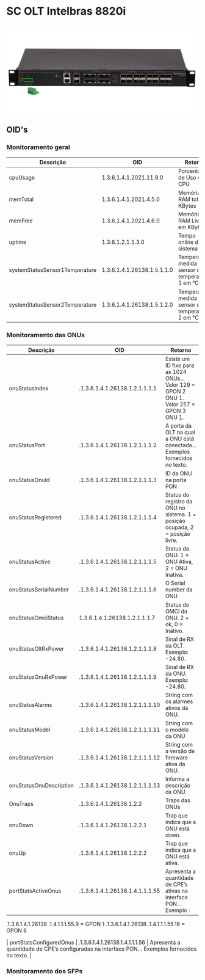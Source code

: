 # SC OLT Intelbras 8820i

![Alt text](image-1.png)

## OID's

### Monitoramento geral

| Descrição                         | OID                               | Retorno                              |
|-----------------------------------|-----------------------------------|--------------------------------------|
| cpuUsage                          | 1.3.6.1.4.1.2021.11.9.0           | Porcentagem de Uso do CPU            |
| memTotal                          | 1.3.6.1.4.1.2021.4.5.0            | Memória RAM total em KBytes          |
| memFree                           | 1.3.6.1.4.1.2021.4.6.0            | Memória RAM Livre em KBytes          |
| uptime                            | 1.3.6.1.2.1.1.3.0                 | Tempo online do sistema              |
| systemStatusSensor1Temperature    | 1.3.6.1.4.1.26138.1.5.1.1.0       | Temperatura medida do sensor de temperatura 1 em °C |
| systemStatusSensor2Temperature    | 1.3.6.1.4.1.26138.1.5.1.2.0       | Temperatura medida do sensor de temperatura 2 em °C |

### Monitoramento das ONUs

| Descrição                  | OID                                     | Retorno                                                                                                                             |
|----------------------------|-----------------------------------------|-------------------------------------------------------------------------------------------------------------------------------------|
| onuStatusIndex             | .1.3.6.1.4.1.26138.1.2.1.1.1.1          | Existe um ID fixo para as 1024 ONUs... Valor 129 = GPON 2 ONU 1. Valor 257 = GPON 3 ONU 1.                                          |
| onuStatusPort              | .1.3.6.1.4.1.26138.1.2.1.1.1.2          | A porta da OLT na qual a ONU está conectada... Exemplos fornecidos no texto.                                                       |
| onuStatusOnuId             | .1.3.6.1.4.1.26138.1.2.1.1.1.3          | ID da ONU na porta PON                                                                                                              |
| onuStatusRegistered        | .1.3.6.1.4.1.26138.1.2.1.1.1.4          | Status do registro da ONU no sistema. 1 = posição ocupada, 2 = posição livre.                                                       |
| onuStatusActive            | .1.3.6.1.4.1.26138.1.2.1.1.1.5          | Status da ONU. 1 = ONU Ativa, 2 = ONU Inativa.                                                                                      |
| onuStatusSerialNumber      | .1.3.6.1.4.1.26138.1.2.1.1.1.6          | O Serial number da ONU                                                                                                              |
| onuStatusOmciStatus        | 1.3.6.1.4.1.26138.1.2.1.1.1.7           | Status do OMCI da ONU. 2 = ok, 0 = Inativo.                                                                                         |
| onuStatusOltRxPower        | .1.3.6.1.4.1.26138.1.2.1.1.1.8          | Sinal de RX da OLT. Exemplo: -24.80.                                                                                                |
| onuStatusOnuRxPower        | .1.3.6.1.4.1.26138.1.2.1.1.1.9          | Sinal de RX da ONU. Exemplo: -24.80.                                                                                                |
| onuStatusAlarms            | .1.3.6.1.4.1.26138.1.2.1.1.1.10         | String com os alarmes ativos da ONU.                                                                                               |
| onuStatusModel             | .1.3.6.1.4.1.26138.1.2.1.1.1.11         | String com o modelo da ONU                                                                                                          |
| onuStatusVersion           | .1.3.6.1.4.1.26138.1.2.1.1.1.12         | String com a versão de firmware ativa da ONU.                                                                                      |
| onuStatusOnuDescription    | .1.3.6.1.4.1.26138.1.2.1.1.1.13         | Informa a descrição da ONU.                                                                                                        |
| OnuTraps                   | .1.3.6.1.4.1.26138.1.2.2                | Traps das ONUs                                                                                                                     |
| onuDown                    | .1.3.6.1.4.1.26138.1.2.2.1              | Trap que indica que a ONU está down.                                                                                               |
| onuUp                      | .1.3.6.1.4.1.26138.1.2.2.2              | Trap que indica que a ONU está ativa.                                                                                              |
| portStatsActiveOnus        | .1.3.6.1.4.1.26138.1.4.1.1.1.55         | Apresenta a quantidade de CPE’s ativas na interface PON... Exemplo :
.1.3.6.1.4.1.26138
.1.4.1.1.1.55.9 =
GPON 1
.1.3.6.1.4.1.26138
.1.4.1.1.1.55.16 =
GPON 8

| portStatsConfiguredOnus    | .1.3.6.1.4.1.26138.1.4.1.1.1.56         | Apresenta a quantidade de CPE’s configuradas na interface PON... Exemplos fornecidos no texto.                                     |

### Monitoramento dos SFPs
